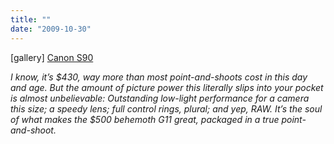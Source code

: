 ```yaml
---
title: ""
date: "2009-10-30"
---
```


\[gallery\] [Canon S90](http://gizmodo.com/5393112/canon-s90-review-will-never-leave-my-pocket-except-when-im-taking-pictures)

_I know, it’s $430, way more than most point-and-shoots cost in this day and age. But the amount of picture power this literally slips into your pocket is almost unbelievable: Outstanding low-light performance for a camera this size; a speedy lens; full control rings, plural; and yep, RAW. It’s the soul of what makes the $500 behemoth G11 great, packaged in a true point-and-shoot._

